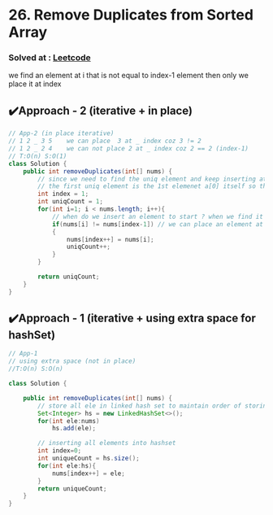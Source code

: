 # 26. Remove Duplicates from Sorted Array

### Solved at : [Leetcode](https://leetcode.com/problems/remove-duplicates-from-sorted-array/description/?envType=study-plan-v2&envId=top-interview-150)

we find an element at i that is not equal to index-1 element then only we place it at index 

## ✔️Approach - 2 (iterative + in place)
```java
// App-2 (in place iterative)
// 1 2 _ 3 5    we can place  3 at _ index coz 3 != 2
// 1 2 _ 2 4    we can not place 2 at _ index coz 2 == 2 (index-1)
// T:O(n) S:O(1)
class Solution {
    public int removeDuplicates(int[] nums) {
        // since we need to find the uniq element and keep inserting at the starts so we maintain the starts from left in 'index'
        // the first uniq element is the 1st elemenet a[0] itself so the 2nd uniq element will be placed at index 1 so we start index from 1
        int index = 1; 
        int uniqCount = 1;
        for(int i=1; i < nums.length; i++){
            // when do we insert an element to start ? when we find it as uniq
            if(nums[i] != nums[index-1]) // we can place an element at index iff it is not same as prev element of index
            {
                nums[index++] = nums[i];
                uniqCount++;
            }
        }

        return uniqCount;
    }
}
```

## ✔️Approach - 1 (iterative + using extra space for hashSet)
```java
// App-1
// using extra space (not in place)
//T:O(n) S:O(n)

class Solution {

    public int removeDuplicates(int[] nums) {
        // store all ele in linked hash set to maintain order of storing and to remove duplicates
        Set<Integer> hs = new LinkedHashSet<>();
        for(int ele:nums)
            hs.add(ele);

        // inserting all elements into hashset
        int index=0;
        int uniqueCount = hs.size();
        for(int ele:hs){
            nums[index++] = ele;
        }
        return uniqueCount;
    }
}
```
